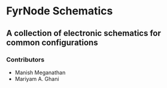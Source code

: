 # FyrNode Schematics
## A collection of electronic schematics for common configurations

### Contributors
- Manish Meganathan
- Mariyam A. Ghani